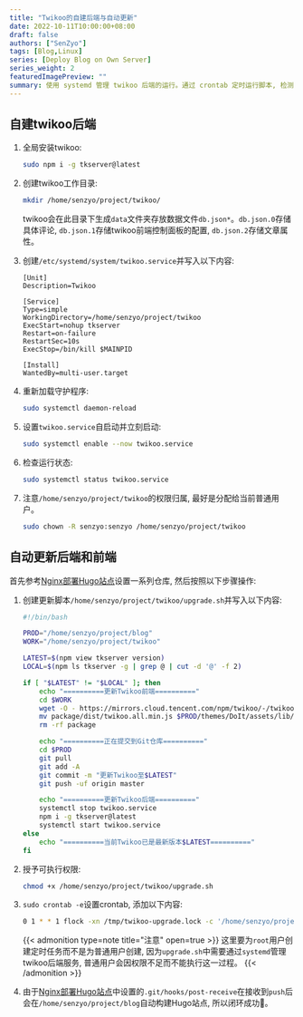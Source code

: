 ```yaml
---
title: "Twikoo的自建后端与自动更新"
date: 2022-10-11T10:00:00+08:00
draft: false
authors: ["SenZyo"]
tags: [Blog,Linux]
series: [Deploy Blog on Own Server]
series_weight: 2
featuredImagePreview: ""
summary: 使用 systemd 管理 twikoo 后端的运行。通过 crontab 定时运行脚本, 检测当前版本与最新版本是否一致, 如不一致, 则更新到最新版本, 并 push 到 Git Remote 仓库。
---
```


## 自建twikoo后端

1. 全局安装twikoo: 

    ```bash
    sudo npm i -g tkserver@latest
    ```

2. 创建twikoo工作目录: 

   ```bash
   mkdir /home/senzyo/project/twikoo/
   ```

   twikoo会在此目录下生成`data`文件夹存放数据文件`db.json*`。`db.json.0`存储具体评论, `db.json.1`存储twikoo前端控制面板的配置, `db.json.2`存储文章属性。

3. 创建`/etc/systemd/system/twikoo.service`并写入以下内容: 

    ```
    [Unit]
    Description=Twikoo

    [Service]
    Type=simple
    WorkingDirectory=/home/senzyo/project/twikoo
    ExecStart=nohup tkserver
    Restart=on-failure
    RestartSec=10s
    ExecStop=/bin/kill $MAINPID

    [Install]
    WantedBy=multi-user.target
    ```

4. 重新加载守护程序: 

    ```bash
    sudo systemctl daemon-reload
    ```

5. 设置`twikoo.service`自启动并立刻启动: 

    ```bash
    sudo systemctl enable --now twikoo.service
    ```

6. 检查运行状态: 

    ```bash
    sudo systemctl status twikoo.service
    ```

7. 注意`/home/senzyo/project/twikoo`的权限归属, 最好是分配给当前普通用户。

    ```bash
    sudo chown -R senzyo:senzyo /home/senzyo/project/twikoo
    ```

## 自动更新后端和前端

首先参考[Nginx部署Hugo站点](../2022-8/)设置一系列仓库, 然后按照以下步骤操作: 

1. 创建更新脚本`/home/senzyo/project/twikoo/upgrade.sh`并写入以下内容: 

    ```bash
    #!/bin/bash
    
    PROD="/home/senzyo/project/blog"
    WORK="/home/senzyo/project/twikoo"
    
    LATEST=$(npm view tkserver version)
    LOCAL=$(npm ls tkserver -g | grep @ | cut -d '@' -f 2)
    
    if [ "$LATEST" != "$LOCAL" ]; then
        echo "==========更新Twikoo前端=========="
        cd $WORK
        wget -O - https://mirrors.cloud.tencent.com/npm/twikoo/-/twikoo-$LATEST.tgz | tar -zxf -
        mv package/dist/twikoo.all.min.js $PROD/themes/DoIt/assets/lib/twikoo/twikoo.all.min.js
        rm -rf package
    
        echo "==========正在提交到Git仓库=========="
        cd $PROD
        git pull
        git add -A
        git commit -m "更新Twikoo至$LATEST"
        git push -uf origin master
    
        echo "==========更新Twikoo后端=========="
        systemctl stop twikoo.service
        npm i -g tkserver@latest
        systemctl start twikoo.service
    else
        echo "==========当前Twikoo已是最新版本$LATEST=========="
    fi
    ```

2. 授予可执行权限: 

    ```bash
    chmod +x /home/senzyo/project/twikoo/upgrade.sh
    ```

3. `sudo crontab -e`设置crontab, 添加以下内容: 

    ```bash
    0 1 * * 1 flock -xn /tmp/twikoo-upgrade.lock -c '/home/senzyo/project/twikoo/upgrade.sh > /dev/null 2>&1 &'
    ```

    {{< admonition type=note title="注意" open=true >}}
这里要为`root`用户创建定时任务而不是为普通用户创建, 因为`upgrade.sh`中需要通过`systemd`管理twikoo后端服务, 普通用户会因权限不足而不能执行这一过程。
    {{< /admonition >}}

4. 由于[Nginx部署Hugo站点](../2022-8/#服务器中的remote仓库)中设置的`.git/hooks/post-receive`在接收到`push`后会在`/home/senzyo/project/blog`自动构建Hugo站点, 所以闭环成功🎉。
